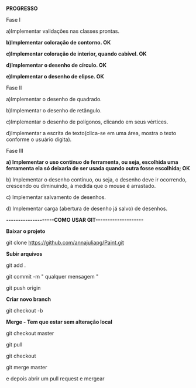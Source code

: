 **PROGRESSO**


Fase I

a)Implementar validações nas classes prontas.

**b)Implementar coloração de contorno. OK**

**c)Implementar coloração de interior, quando cabível. OK**

**d)Implementar o desenho de círculo. OK**

**e)Implementar o desenho de elipse. OK**


Fase II

a)Implementar o desenho de quadrado.

b)Implementar o desenho de retângulo.

c)Implementar o desenho de polígonos, clicando em seus vértices.

d)Implementar  a  escrita  de  texto(clica-se  em  uma  área,  mostra  o  texto  conforme  o  usuário digita).


Fase III 

**a) Implementar o uso contínuo de ferramenta, ou seja, escolhida uma ferramenta ela só deixaria
de ser usada quando outra fosse escolhida; OK**

b) Implementar o desenho contínuo, ou seja, o desenho deve ir ocorrendo, crescendo ou diminuindo, à medida que o mouse é arrastado.

c) Implementar salvamento de desenhos.

d) Implementar carga (abertura de desenho já salvo) de desenhos.



**--------------------COMO USAR GIT--------------------**

**Baixar o projeto**

git clone https://github.com/annajuliapg/Paint.git

**Subir arquivos**

git add .

git commit -m " qualquer mensagem "

git push origin <branch>


**Criar novo branch**

git checkout -b <branch>


**Merge - Tem que estar sem alteração local**

git checkout master

git pull

git checkout <branch>
  
git merge master

e depois abrir um pull request e mergear
